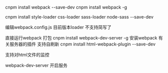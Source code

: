cnpm install webpack --save-dev
cnpm install webpack -g

cnpm install style-loader css-loader sass-loader node-sass --save-dev

编辑webpack.config.js
目前版本loader 不支持简写了

直接运行webpack 打包
cnpm install webpack-dev-server -g
安装webpack  有关服务器的插件  支持自刷新
cnpm install html-webpack-plugin --save-dev

支持对html文件的监控

webpack-dev-server 开启服务